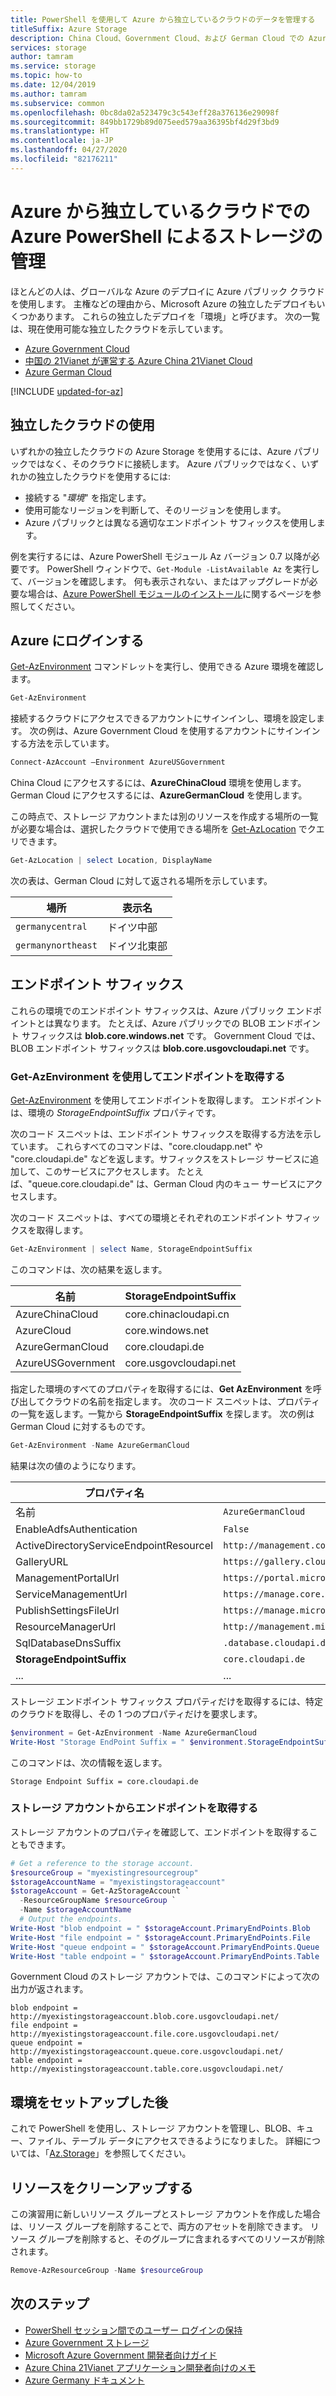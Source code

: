 ```yaml
---
title: PowerShell を使用して Azure から独立しているクラウドのデータを管理する
titleSuffix: Azure Storage
description: China Cloud、Government Cloud、および German Cloud での Azure PowerShell を使用したストレージの管理。
services: storage
author: tamram
ms.service: storage
ms.topic: how-to
ms.date: 12/04/2019
ms.author: tamram
ms.subservice: common
ms.openlocfilehash: 0bc8da02a523479c3c543eff28a376136e29098f
ms.sourcegitcommit: 849bb1729b89d075eed579aa36395bf4d29f3bd9
ms.translationtype: HT
ms.contentlocale: ja-JP
ms.lasthandoff: 04/27/2020
ms.locfileid: "82176211"
---
```

# <a name="managing-storage-in-the-azure-independent-clouds-using-powershell"></a>Azure から独立しているクラウドでの Azure PowerShell によるストレージの管理

ほとんどの人は、グローバルな Azure のデプロイに Azure パブリック クラウドを使用します。 主権などの理由から、Microsoft Azure の独立したデプロイもいくつかあります。 これらの独立したデプロイを「環境」と呼びます。 次の一覧は、現在使用可能な独立したクラウドを示しています。

* [Azure Government Cloud](https://azure.microsoft.com/features/gov/)
* [中国の 21Vianet が運営する Azure China 21Vianet Cloud](http://www.windowsazure.cn/)
* [Azure German Cloud](../../germany/germany-welcome.md)

[!INCLUDE [updated-for-az](../../../includes/updated-for-az.md)]

## <a name="using-an-independent-cloud"></a>独立したクラウドの使用

いずれかの独立したクラウドの Azure Storage を使用するには、Azure パブリックではなく、そのクラウドに接続します。 Azure パブリックではなく、いずれかの独立したクラウドを使用するには:

* 接続する "*環境*" を指定します。
* 使用可能なリージョンを判断して、そのリージョンを使用します。
* Azure パブリックとは異なる適切なエンドポイント サフィックスを使用します。

例を実行するには、Azure PowerShell モジュール Az バージョン 0.7 以降が必要です。 PowerShell ウィンドウで、`Get-Module -ListAvailable Az` を実行して、バージョンを確認します。 何も表示されない、またはアップグレードが必要な場合は、[Azure PowerShell モジュールのインストール](/powershell/azure/install-Az-ps)に関するページを参照してください。

## <a name="log-in-to-azure"></a>Azure にログインする

[Get-AzEnvironment](/powershell/module/az.accounts/get-azenvironment) コマンドレットを実行し、使用できる Azure 環境を確認します。

```powershell
Get-AzEnvironment
```

接続するクラウドにアクセスできるアカウントにサインインし、環境を設定します。 次の例は、Azure Government Cloud を使用するアカウントにサインインする方法を示しています。   

```powershell
Connect-AzAccount –Environment AzureUSGovernment
```

China Cloud にアクセスするには、**AzureChinaCloud** 環境を使用します。 German Cloud にアクセスするには、**AzureGermanCloud** を使用します。

この時点で、ストレージ アカウントまたは別のリソースを作成する場所の一覧が必要な場合は、選択したクラウドで使用できる場所を [Get-AzLocation](/powershell/module/az.resources/get-azlocation) でクエリできます。

```powershell
Get-AzLocation | select Location, DisplayName
```

次の表は、German Cloud に対して返される場所を示しています。

|場所 | 表示名 |
|----|----|
| `germanycentral` | ドイツ中部|
| `germanynortheast` | ドイツ北東部 |


## <a name="endpoint-suffix"></a>エンドポイント サフィックス

これらの環境でのエンドポイント サフィックスは、Azure パブリック エンドポイントとは異なります。 たとえば、Azure パブリックでの BLOB エンドポイント サフィックスは **blob.core.windows.net** です。 Government Cloud では、BLOB エンドポイント サフィックスは **blob.core.usgovcloudapi.net** です。

### <a name="get-endpoint-using-get-azenvironment"></a>Get-AzEnvironment を使用してエンドポイントを取得する

[Get-AzEnvironment](/powershell/module/az.accounts/get-azenvironment) を使用してエンドポイントを取得します。 エンドポイントは、環境の *StorageEndpointSuffix* プロパティです。

次のコード スニペットは、エンドポイント サフィックスを取得する方法を示しています。 これらすべてのコマンドは、"core.cloudapp.net" や "core.cloudapi.de" などを返します。サフィックスをストレージ サービスに追加して、このサービスにアクセスします。 たとえば、"queue.core.cloudapi.de" は、German Cloud 内のキュー サービスにアクセスします。

次のコード スニペットは、すべての環境とそれぞれのエンドポイント サフィックスを取得します。

```powershell
Get-AzEnvironment | select Name, StorageEndpointSuffix 
```

このコマンドは、次の結果を返します。

| 名前| StorageEndpointSuffix|
|----|----|
| AzureChinaCloud | core.chinacloudapi.cn|
| AzureCloud | core.windows.net |
| AzureGermanCloud | core.cloudapi.de|
| AzureUSGovernment | core.usgovcloudapi.net |

指定した環境のすべてのプロパティを取得するには、**Get AzEnvironment** を呼び出してクラウドの名前を指定します。 次のコード スニペットは、プロパティの一覧を返します。一覧から **StorageEndpointSuffix** を探します。 次の例は German Cloud に対するものです。

```powershell
Get-AzEnvironment -Name AzureGermanCloud
```

結果は次の値のようになります。

|プロパティ名|値|
|----|----|
| 名前 | `AzureGermanCloud` |
| EnableAdfsAuthentication | `False` |
| ActiveDirectoryServiceEndpointResourceI | `http://management.core.cloudapi.de/` |
| GalleryURL | `https://gallery.cloudapi.de/` |
| ManagementPortalUrl | `https://portal.microsoftazure.de/` |
| ServiceManagementUrl | `https://manage.core.cloudapi.de/` |
| PublishSettingsFileUrl| `https://manage.microsoftazure.de/publishsettings/index` |
| ResourceManagerUrl | `http://management.microsoftazure.de/` |
| SqlDatabaseDnsSuffix | `.database.cloudapi.de` |
| **StorageEndpointSuffix** | `core.cloudapi.de` |
| ... | ... |
ストレージ エンドポイント サフィックス プロパティだけを取得するには、特定のクラウドを取得し、その 1 つのプロパティだけを要求します。

```powershell
$environment = Get-AzEnvironment -Name AzureGermanCloud
Write-Host "Storage EndPoint Suffix = " $environment.StorageEndpointSuffix
```

このコマンドは、次の情報を返します。

`Storage Endpoint Suffix = core.cloudapi.de`

### <a name="get-endpoint-from-a-storage-account"></a>ストレージ アカウントからエンドポイントを取得する

ストレージ アカウントのプロパティを確認して、エンドポイントを取得することもできます。

```powershell
# Get a reference to the storage account.
$resourceGroup = "myexistingresourcegroup"
$storageAccountName = "myexistingstorageaccount"
$storageAccount = Get-AzStorageAccount `
  -ResourceGroupName $resourceGroup `
  -Name $storageAccountName 
  # Output the endpoints.
Write-Host "blob endpoint = " $storageAccount.PrimaryEndPoints.Blob 
Write-Host "file endpoint = " $storageAccount.PrimaryEndPoints.File
Write-Host "queue endpoint = " $storageAccount.PrimaryEndPoints.Queue
Write-Host "table endpoint = " $storageAccount.PrimaryEndPoints.Table
```

Government Cloud のストレージ アカウントでは、このコマンドによって次の出力が返されます。

```
blob endpoint = http://myexistingstorageaccount.blob.core.usgovcloudapi.net/
file endpoint = http://myexistingstorageaccount.file.core.usgovcloudapi.net/
queue endpoint = http://myexistingstorageaccount.queue.core.usgovcloudapi.net/
table endpoint = http://myexistingstorageaccount.table.core.usgovcloudapi.net/
```

## <a name="after-setting-the-environment"></a>環境をセットアップした後

これで PowerShell を使用し、ストレージ アカウントを管理し、BLOB、キュー、ファイル、テーブル データにアクセスできるようになりました。 詳細については、「[Az.Storage](/powershell/module/az.storage)」を参照してください。

## <a name="clean-up-resources"></a>リソースをクリーンアップする

この演習用に新しいリソース グループとストレージ アカウントを作成した場合は、リソース グループを削除することで、両方のアセットを削除できます。 リソース グループを削除すると、そのグループに含まれるすべてのリソースが削除されます。

```powershell
Remove-AzResourceGroup -Name $resourceGroup
```

## <a name="next-steps"></a>次のステップ

* [PowerShell セッション間でのユーザー ログインの保持](/powershell/azure/context-persistence)
* [Azure Government ストレージ](../../azure-government/documentation-government-services-storage.md)
* [Microsoft Azure Government 開発者向けガイド](../../azure-government/documentation-government-developer-guide.md)
* [Azure China 21Vianet アプリケーション開発者向けのメモ](https://msdn.microsoft.com/library/azure/dn578439.aspx)
* [Azure Germany ドキュメント](../../germany/germany-welcome.md)
